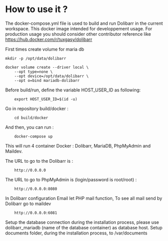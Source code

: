 # How to use it ?

The docker-compose.yml file is used to build and run Dolibarr in the current workspace.
This docker image intended for developpement usage.
For production usage you should consider other contributor reference like https://hub.docker.com/r/tuxgasy/dolibarr 

First times create volume for maria db

    mkdir -p /opt/data/dolibarr
    
    docker volume create --driver local \
        --opt type=none \
        --opt device=/opt/data/dolibarr \
        --opt o=bind mariadb-dolibarr

Before build/run, define the variable HOST_USER_ID as following:

        export HOST_USER_ID=$(id -u)

Go in repository build/docker :

        cd build/docker

And then, you can run :

        docker-compose up

This will run 4 container Docker : Dolibarr, MariaDB, PhpMyAdmin and Maildev.

The URL to go to the Dolibarr is :

        http://0.0.0.0

The URL to go to PhpMyAdmin is (login/password is root/root) :

        http://0.0.0.0:8080

In Dolibarr configuration Email let PHP mail function, To see all mail send by Dolibarr go to maildev

        http://0.0.0.0:6081

Setup the database connection during the installation process, please use dolibarr_mariadb (name of the database container) as database host.
Setup documents folder, during the installation process, to /var/documents
